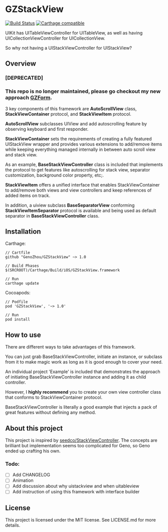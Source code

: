 # GZStackView

[![Build Status](https://travis-ci.org/GenoZhou/GZStackView.svg?branch=master)](https://travis-ci.org/GenoZhou/GZStackView)
[![Carthage compatible](https://img.shields.io/badge/Carthage-compatible-4BC51D.svg?style=flat)](https://github.com/genozhou/stackviewcontroller)

UIKit has UITableViewController for UITableView, as well as having UICollectionViewController for UICollectionView.

So why not having a UIStackViewController for UIStackView?

## Overview

### [DEPRECATED]

### This repo is no longer maintained, please go checkout my new approach [GZForm](https://github.com/GenoZhou/GZForm).

3 key components of this framework are **AutoScrollView** class, **StackViewContainer** protocol, and **StackViewItem** protocol.

**AutoScrollView** subclasses UIView and add autoscrolling feature by observing keyboard and first responder.

**StackViewContainer** sets the requirements of creating a fully featured UIStackView wrapper and provides various extensions to add/remove items while keeping everything managed internally in between auto scroll view and stack view.

As an example, **BaseStackViewController** class is included that implements the protocol to get features like autoscrolling for stack view, separator customization, background color property, etc;.

**StackViewItem** offers a unified interface that enables StackViewContainer to add/remove both views and view controllers and keep references of added items on track.

In addition, a uiview subclass **BaseSeparatorView** conforming **StackViewItemSeparator** protocol is available and being used as default separator in **BaseStackViewController** class.

## Installation

Carthage:

```
// Cartfile
github "GenoZhou/GZStackView" ~> 1.0

// Build Phases
$(SRCROOT)/Carthage/Build/iOS/GZStackView.framework

// Run
carthage update
```
Cocoapods:

```
// Podfile
pod 'GZStackView', '~> 1.0'

// Run
pod install
```
## How to use

There are different ways to take advantages of this framework.

You can just grab BaseStackViewController, initiate an instance, or subclass from it to make magic work as long as it is good enough to cover your need.

An individual project 'Example' is included that demonstrates the approach of initiating BaseStackViewController instance and adding it as child controller.

However, I **highly recommend** you to create your own view controller class that conforms to StackViewContainer protocol.

BaseStackViewController is literally a good example that injects a pack of great features without defining any method.

## About this project

This project is inspired by [seedco/StackViewController](https://github.com/seedco/StackViewController). The concepts are brilliant but implementation seems too complicated for Geno, so Geno ended up crafting his own.

### Todo:

- [ ] Add CHANGELOG
- [ ] Animation
- [ ] Add discussion about why uistackview and when uitableview
- [ ] Add instruction of using this framework with interface builder

## License

This project is licensed under the MIT license. See LICENSE.md for more details.
